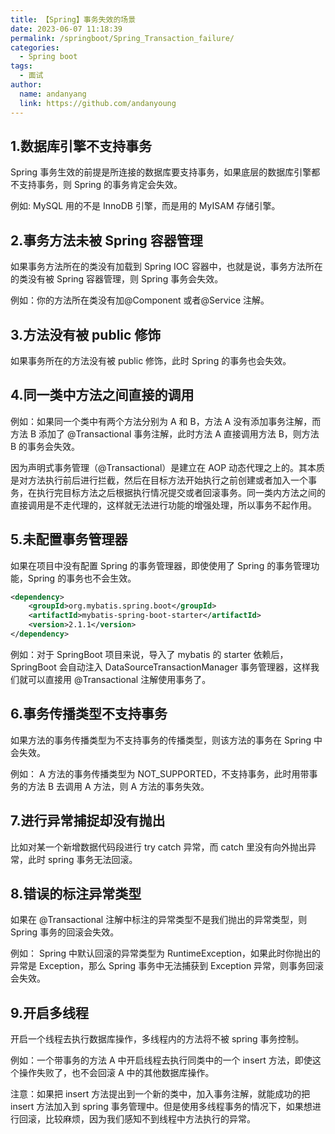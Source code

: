```yaml
---
title: 【Spring】事务失效的场景
date: 2023-06-07 11:18:39
permalink: /springboot/Spring_Transaction_failure/
categories:
  - Spring boot
tags:
  - 面试
author:
  name: andanyang
  link: https://github.com/andanyoung
---
```


## **1.数据库引擎不支持事务**

Spring 事务生效的前提是所连接的数据库要支持事务，如果底层的数据库引擎都不支持事务，则 Spring 的事务肯定会失效。

例如: MySQL 用的不是 InnoDB 引擎，而是用的 MyISAM 存储引擎。

## **2.事务方法未被 Spring 容器管理**

如果事务方法所在的类没有加载到 Spring IOC 容器中，也就是说，事务方法所在的类没有被 Spring 容器管理，则 Spring 事务会失效。

例如：你的方法所在类没有加@Component 或者@Service 注解。

## **3.方法没有被 public 修饰**

如果事务所在的方法没有被 public 修饰，此时 Spring 的事务也会失效。

## **4.同一类中方法之间直接的调用**

例如：如果同一个类中有两个方法分别为 A 和 B，方法 A 没有添加事务注解，而方法 B 添加了 @Transactional 事务注解，此时方法 A 直接调用方法 B，则方法 B 的事务会失效。

因为声明式事务管理（@Transactional）是建立在 AOP 动态代理之上的。其本质是对方法执行前后进行拦截，然后在目标方法开始执行之前创建或者加入一个事务，在执行完目标方法之后根据执行情况提交或者回滚事务。同一类内方法之间的直接调用是不走代理的，这样就无法进行功能的增强处理，所以事务不起作用。

## **5.未配置事务管理器**

如果在项目中没有配置 Spring 的事务管理器，即使使用了 Spring 的事务管理功能，Spring 的事务也不会生效。

```xml
<dependency>
    <groupId>org.mybatis.spring.boot</groupId>
    <artifactId>mybatis-spring-boot-starter</artifactId>
    <version>2.1.1</version>
</dependency>
```

例如：对于 SpringBoot 项目来说，导入了 mybatis 的 starter 依赖后，SpringBoot 会自动注入 DataSourceTransactionManager 事务管理器，这样我们就可以直接用 @Transactional 注解使用事务了。

## **6.事务传播类型不支持事务**

如果方法的事务传播类型为不支持事务的传播类型，则该方法的事务在 Spring 中会失效。

例如： A 方法的事务传播类型为 NOT_SUPPORTED，不支持事务，此时用带事务的方法 B 去调用 A 方法，则 A 方法的事务失效。

## **7.进行异常捕捉却没有抛出**

比如对某一个新增数据代码段进行 try catch 异常，而 catch 里没有向外抛出异常，此时 spring 事务无法回滚。

## **8.错误的标注异常类型**

如果在 @Transactional 注解中标注的异常类型不是我们抛出的异常类型，则 Spring 事务的回滚会失效。

例如： Spring 中默认回滚的异常类型为 RuntimeException，如果此时你抛出的异常是 Exception，那么 Spring 事务中无法捕获到 Exception 异常，则事务回滚会失效。

## **9.开启多线程**

开启一个线程去执行数据库操作，多线程内的方法将不被 spring 事务控制。

例如：一个带事务的方法 A 中开启线程去执行同类中的一个 insert 方法，即使这个操作失败了，也不会回滚 A 中的其他数据库操作。

注意：如果把 insert 方法提出到一个新的类中，加入事务注解，就能成功的把 insert 方法加入到 spring 事务管理中。但是使用多线程事务的情况下，如果想进行回滚，比较麻烦，因为我们感知不到线程中方法执行的异常。
